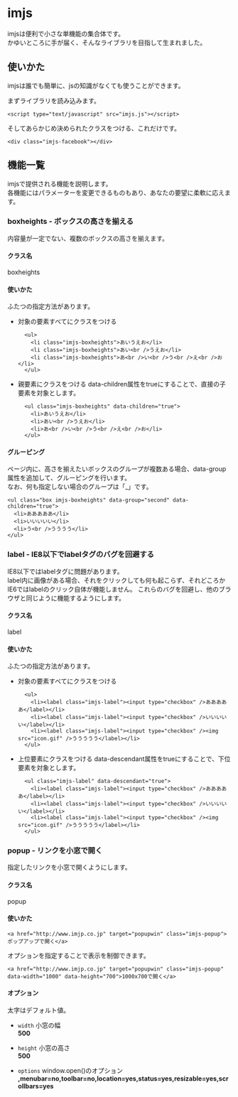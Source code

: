 imjs
======================
imjsは便利で小さな単機能の集合体です。  
かゆいところに手が届く、そんなライブラリを目指して生まれました。

使いかた
------
imjsは誰でも簡単に、jsの知識がなくても使うことができます。

まずライブラリを読み込みます。

    <script type="text/javascript" src="imjs.js"></script>

そしてあらかじめ決められたクラスをつける、これだけです。

    <div class="imjs-facebook"></div>

機能一覧
------
imjsで提供される機能を説明します。  
各機能にはパラメーターを変更できるものもあり、あなたの要望に柔軟に応えます。

### boxheights - ボックスの高さを揃える
内容量が一定でない、複数のボックスの高さを揃えます。  

#### クラス名
boxheights

#### 使いかた
ふたつの指定方法があります。

* 対象の要素すべてにクラスをつける

        <ul>
          <li class="imjs-boxheights">あいうえお</li>
          <li class="imjs-boxheights">あい<br />うえお</li>
          <li class="imjs-boxheights">あ<br />い<br />う<br />え<br />お</li>
        </ul>

* 親要素にクラスをつける
data-children属性をtrueにすることで、直接の子要素を対象とします。

        <ul class="imjs-boxheights" data-children="true">
          <li>あいうえお</li>
          <li>あい<br />うえお</li>
          <li>あ<br />い<br />う<br />え<br />お</li>
        </ul>

#### グルーピング
ページ内に、高さを揃えたいボックスのグループが複数ある場合、data-group属性を追加して、グルーピングを行います。  
なお、何も指定しない場合のグループは「_」です。

    <ul class="box imjs-boxheights" data-group="second" data-children="true">
      <li>あああああ</li>
      <li>いいいいい</li>
      <li>う<br />うううう</li>
    </ul>

### label - IE8以下でlabelタグのバグを回避する
IE8以下ではlabelタグに問題があります。  
label内に画像がある場合、それをクリックしても何も起こらず、それどころかIE6ではlabelのクリック自体が機能しません。
これらのバグを回避し、他のブラウザと同じように機能するようにします。

#### クラス名
label

#### 使いかた
ふたつの指定方法があります。

* 対象の要素すべてにクラスをつける

        <ul>
          <li><label class="imjs-label"><input type="checkbox" />あああああ</label></li>
          <li><label class="imjs-label"><input type="checkbox" />いいいいい</label></li>
          <li><label class="imjs-label"><input type="checkbox" /><img src="icon.gif" />ううううう</label></li>
        </ul>

* 上位要素にクラスをつける
data-descendant属性をtrueにすることで、下位要素を対象とします。

        <ul class="imjs-label" data-descendant="true">
          <li><label class="imjs-label"><input type="checkbox" />あああああ</label></li>
          <li><label class="imjs-label"><input type="checkbox" />いいいいい</label></li>
          <li><label class="imjs-label"><input type="checkbox" /><img src="icon.gif" />ううううう</label></li>
        </ul>

### popup - リンクを小窓で開く
指定したリンクを小窓で開くようにします。

#### クラス名
popup

#### 使いかた

    <a href="http://www.imjp.co.jp" target="popupwin" class="imjs-popup">ポップアップで開く</a>

オプションを指定することで表示を制御できます。

    <a href="http://www.imjp.co.jp" target="popupwin" class="imjs-popup" data-width="1000" data-height="700">1000x700で開く</a>

#### オプション
太字はデフォルト値。
+   `width`
    小窓の幅  
    **500**

+   `height`
    小窓の高さ  
    **500**

+   `options`
    window.open()のオプション  
    **,menubar=no,toolbar=no,location=yes,status=yes,resizable=yes,scrollbars=yes**
